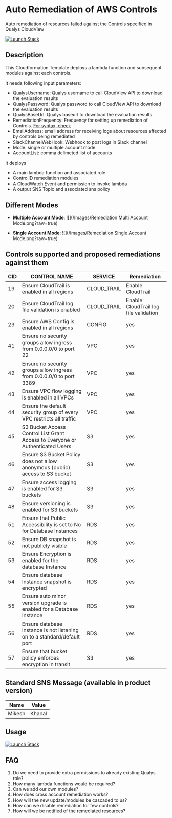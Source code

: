 # Auto Remediation of AWS Controls
Auto remediation of resources failed against the Controls specified in Qualys CloudView

[![Launch Stack](https://cdn.rawgit.com/buildkite/cloudformation-launch-stack-button-svg/master/launch-stack.svg)](https://console.aws.amazon.com/cloudformation/home#/stacks/new?stackName=QualysRemediation&templateURL=https://s3.amazonaws.com/my-great-stack.json)

## Description
This Cloudformation Template deploys a lambda function and subsequent modules against each controls.

It needs following input parameters:

* QualysUsername: Qualys username to call CloudView API to download the evaluation results
* QualysPassword: Qualys password to call CloudView API to download the evaluation results
* QualysBaseUrl: Qualys baseurl to download the evaluation results
* RemediationFrequency: Frequency for setting up remediation of Controls. [For syntax, check](https://docs.aws.amazon.com/lambda/latest/dg/tutorial-scheduled-events-schedule-expressions.html)
* EmailAddress: email address for receiving logs about resources affected by controls being remediated
* SlackChannelWebHook: Webhook to post logs in Slack channel
* Mode: single or multiple account mode
* AccountList: comma delimeted list of accounts

It deploys

* A main lambda function and associated role 
* ControlID remediation modules
* A CloudWatch Event and permission to invoke lambda
* A output SNS Topic and associated sns policy

## Different Modes

* **Multiple Account Mode**:
![](/Images/Remediation Multi Account Mode.png?raw=true)

* **Single Account Mode**:
![](/Images/Remediation Single Account Mode.png?raw=true)

## Controls supported and proposed remediations against them
CID	|	CONTROL NAME	|	SERVICE	|	Remediation|
----| --------------|---------|------------|
19	|	 Ensure CloudTrail is enabled in all regions 	|	CLOUD_TRAIL	|	Enable CloudTrail |
20	|	Ensure CloudTrail log file validation is enabled	|	CLOUD_TRAIL	|	Enable CloudTrail log file validation |
23	|	Ensure AWS Config is enabled in all regions	|	CONFIG	|	yes |
[41](/Remediation/41.py)	|	Ensure no security groups allow ingress from 0.0.0.0/0 to port 22	|	VPC	|	yes |
42	|	Ensure no security groups allow ingress from 0.0.0.0/0 to port 3389	|	VPC	|	yes |
43	|	Ensure VPC flow logging is enabled in all VPCs	|	VPC	|	yes |
44	|	Ensure the default security group of every VPC restricts all traffic	|	VPC	|	yes |
45	|	S3 Bucket Access Control List Grant Access to Everyone or Authenticated Users	|	S3	|	yes |
46	|	Ensure S3 Bucket Policy does not allow anonymous (public) access to S3 bucket	|	S3	|	yes |
47	|	Ensure access logging is enabled for S3 buckets	|	S3	|	yes |
48	|	Ensure versioning is enabled for S3 buckets	|	S3	|	yes |
51	|	Ensure that Public Accessibility is set to No for Database Instances	|	RDS	|	yes |
52	|	Ensure DB snapshot is not publicly visible	|	RDS	|	yes |
53	|	Ensure Encryption is enabled for the database Instance	|	RDS	|	yes |
54	|	Ensure database Instance snapshot is encrypted	|	RDS	|	yes |
55	|	Ensure auto minor version upgrade is enabled for a Database Instance	|	RDS	|	yes |
56	|	Ensure database Instance is not listening on to a standard/default port	|	RDS	|	yes |
57	|	Ensure that bucket policy enforces encryption in transit	|	S3	|	yes |


## Standard SNS Message (available in product version)
Name| Value |
----| ----- |
Mikesh | Khanal

## Usage
[![Launch Stack](https://cdn.rawgit.com/buildkite/cloudformation-launch-stack-button-svg/master/launch-stack.svg)](https://console.aws.amazon.com/cloudformation/home#/stacks/new?stackName=QualysRemediation&templateURL=https://s3.amazonaws.com/my-great-stack.json)

## FAQ
1. Do we need to provide extra permissions to already existing Qualys role?
2. How many lambda functions would be required?
3. Can we add our own modules?
4. How does cross account remediation works?
5. How will the new update/modules be cascaded to us?
6. How can we disable remediation for few controls?
7. How will we be notified of the remediated resources?
